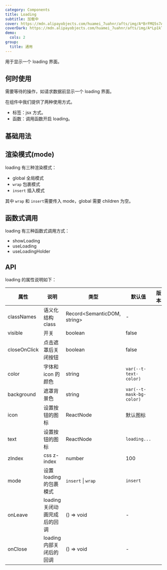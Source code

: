 ```yaml
---
category: Components
title: Loading
subtitle: 加载中
cover: https://mdn.alipayobjects.com/huamei_7uahnr/afts/img/A*BrFMQ5s7AAQAAAAAAAAAAAAADrJ8AQ/original
coverDark: https://mdn.alipayobjects.com/huamei_7uahnr/afts/img/A*Lp1kTYmSsgoAAAAAAAAAAAAADrJ8AQ/original
demo:
  cols: 2
group:
  title: 通用
---
```


用于显示一个 loading 界面。

## 何时使用

需要等待的操作，如请求数据前显示一个 loading 界面。

在组件中我们提供了两种使用方式。

- 标签：jsx 方式。
- 函数：调用函数开启 loading。

## 基础用法

<!-- prettier-ignore -->
<code src="./demo/basic.tsx"></code>
<code src="./demo/slot.tsx"></code>

## 渲染模式(mode)

loading 有三种渲染模式：

- global 全局模式
- `wrap` 包裹模式
- `insert` 插入模式

其中 `wrap` 和 `insert`需要传入 mode，global 需要 children 为空。

<!-- prettier-ignore -->
<code src="./demo/global.tsx"></code>
<code src="./demo/insert.tsx"></code>
<code src="./demo/wrap.tsx"></code>

## 函数式调用

loading 有三种函数式调用方式：

- showLoading
- useLoading
- useLoadingHolder

<!-- prettier-ignore -->
<code src="./demo/showLoading.tsx"></code>
<code src="./demo/useLoading.tsx"></code>
<code src="./demo/useLoadingHolder.tsx"></code>

## API

loading 的属性说明如下：

| 属性         | 说明                         | 类型                        | 默认值                   | 版本 |
| ------------ | ---------------------------- | --------------------------- | ------------------------ | ---- |
| classNames   | 语义化结构 class             | Record<SemanticDOM, string> | -                        |      |
| visible      | 开关                         | boolean                     | false                    |      |
| closeOnClick | 点击遮罩后关闭按钮           | boolean                     | false                    |      |
| color        | 字体和 icon 的颜色           | string                      | `var(--t-text-color)`    |      |
| background   | 遮罩背景色                   | string                      | `var(--t-mask-bg-color)` |      |
| icon         | 设置按钮的图标               | ReactNode                   | 默认图标                 |      |
| text         | 设置按钮的图标               | ReactNode                   | `loading...`             |      |
| zIndex       | css z-index                  | number                      | 100                      |      |
| mode         | 设置 loading 的包裹模式      | `insert` \| `wrap`          | `insert`                 |      |
| onLeave      | loading 关闭动画完成后的回调 | () => void                  | -                        |      |
| onClose      | loading 内部关闭后的回调     | () => void                  | -                        |      |
